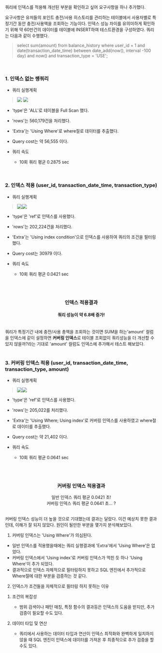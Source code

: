 쿼리에 인덱스를 적용해 개선된 부분을 확인하고 싶어 요구사항을 하나 추가했다.

요구사항은 유저들의 포인트 충전/사용 히스토리를 관리하는 테이블에서 사용자별로 특정기간 동안 충전/사용액을 조회하는 기능이다. 인덱스 성능 차이를 유의미하게 확인하기 위해 약 60만건의 데이터를 테이블에 INSERT하여 테스트환경을 구성하였다. 쿼리는 다음과 같이 수행했다.
>select sum(amount) from balance_history
where user_id = 1
and date(transaction_date_time) between date_add(now(), interval -100 day) and now()
and transaction_type = 'USE';

<br>

### 1. 인덱스 없는 쌩쿼리
- 쿼리 실행계획
> ![](https://velog.velcdn.com/images/wonholee/post/3a9e6730-a922-487b-8608-e0094aa43938/image.png) ![](https://velog.velcdn.com/images/wonholee/post/c1f9755d-2cb1-464b-b9cf-0202594d9c7f/image.png)
- 'type'은 'ALL'로 테이블을 Full Scan 했다.
- 'rows'는 560,179건을 처리했다.
- 'Extra'는 'Using Where'로 where절로 데이터를 추출했다.
- Query cost는 약 56,555 이다.

- 쿼리 속도
    - 10회 쿼리 평균 0.2875 sec

<br>


### 2. 인덱스 적용 (user_id, transaction_date_time, transaction_type)
- 쿼리 실행계획
>![](https://velog.velcdn.com/images/wonholee/post/409bf491-c09f-4492-992a-b8352f455899/image.png)![](https://velog.velcdn.com/images/wonholee/post/dcc0da08-bbd9-4cc4-896b-20002efb0696/image.png)
- 'type'은 'ref'로 인덱스를 사용했다.
- 'rows'는 202,224건을 처리했다.
- 'Extra'는 'Using index condition'으로  인덱스를 사용하여 쿼리의 조건을 필터링했다.
- Query cost는 30979 이다.

- 쿼리 속도
    - 10회 쿼리 평균 0.0421 sec

<br>
<br>


<center><b><h3>인덱스 적용결과</h3></b></center>
<center><b><h4>쿼리 성능이 약 6.8배 증가!</h4></b></center>

<br>
쿼리가 특정기간 내에 충전/사용 총액을 조회하는 것이면 SUM을 하는'amount' 컬럼을 인덱스에 같이 설정하면 <b>커버링 인덱스</b>로 테이블 조회없이 쿼리성능을 더 개선할 수 있지 않을까?라는 기대로 'amount' 컬럼도 인덱스에 추가해서 테스트 해보았다.

<br>
<br>


### 3. 커버링 인덱스 적용 (user_id, transaction_date_time, transaction_type, amount)
- 쿼리 실행계획
>![](https://velog.velcdn.com/images/wonholee/post/6cce08e9-d14d-4f75-a7b2-ddffb43ad302/image.png)![](https://velog.velcdn.com/images/wonholee/post/884bdcc0-1885-42f1-875c-feba36a01a06/image.png)
- 'type'은 'ref'로 인덱스를 사용했다.
- 'rows'는 205,022를 처리했다.
- 'Extra'는 'Using Where; Using index'로 커버링 인덱스를 사용하였고 where절로 데이터를 추출했다.
- Query cost는 약 21,402 이다.

- 쿼리 속도
    - 10회 쿼리 평균 0.0641 sec

<br>
<br>

<center> <h3> 커버링 인덱스 적용결과 </h3> </center>

<center>일반 인덱스 쿼리 평균 0.0421 초!</center>
<center>커버링 인덱스 쿼리 평균 0.0641 초... ?</center>
<br>

커버링 인덱스 성능이 더 높을 것으로 기대했는데 결과는 달랐다. 이건 예상치 못한 결과인데, 이해가 잘 되지 않았다. 원인이 될만한 부분을 몇가지 분석해보았다.
1. 커버링 인덱스는 'Using Where'가 의심된다.
- 일반 인덱스를 적용했을때에는 쿼리 실행결과에 'Extra'에서 'Using Where'은 없었다.
- 커버링 인덱스에서 'Using index'로 커버링 인덱스가 먹힌 듯 하나 'Using Where'이 추가 되었다.
- 결과적으로 인덱스 자체적으로 필터링하지 못하고 SQL 엔진에서 추가적으로 Where절에 대한 부분을 검증하는 것 같다.
  <br>

2. 인덱스가 조건들을 자체적으로 필터링 하지 못하는 이유
1) 조건의 복잡성
   - 범위 검색이나 패턴 매칭, 특정 함수의 결과등은 인덱스의 도움을 받지만, 추가 검증이 필요할 수도 있다.

2) 데이터 타입 및 연산
   - 쿼리에서 사용하는 데이터 타입과 연산이 인덱스 최적화와 완벽하게 일치하지 않을 때 SQL 엔진이 인덱스에 데이터를 가져온 후 최종적으로 추가 검증을 할 수도 있다.

